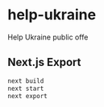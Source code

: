 # help-ukraine

Help Ukraine public offe

## Next.js Export

```bash
next build
next start
next export
```

